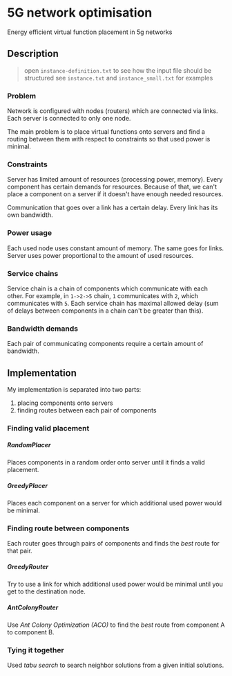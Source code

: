 # 5G network optimisation

Energy efficient virtual function placement in 5g networks

## Description

> open `instance-definition.txt` to see how the input file should be structured
> see `instance.txt` and `instance_small.txt` for examples

### Problem

Network is configured with nodes (routers) which are connected via links.
Each server is connected to only one node.

The main problem is to place virtual functions onto servers and find a routing between them with respect to constraints so that used power is minimal.

### Constraints

Server has limited amount of resources (processing power, memory). Every component has certain demands for resources. Because of that, we can't place a component on a server if it doesn't have enough needed resources.

Communication that goes over a link has a certain delay. Every link has its own bandwidth.


### Power usage

Each used node uses constant amount of memory. The same goes for links.
Server uses power proportional to the amount of used resources.

### Service chains

Service chain is a chain of components which communicate with each other. For example, in `1->2->5` chain, `1` communicates with `2`, which communicates with `5`.
Each service chain has maximal allowed delay (sum of delays between components in a chain can't be greater than this).

### Bandwidth demands

Each pair of communicating components require a certain amount of bandwidth.

## Implementation

My implementation is separated into two parts:
1. placing components onto servers
2. finding routes between each pair of components

### Finding valid placement

##### RandomPlacer
Places components in a random order onto server until it finds a valid placement.
##### GreedyPlacer
Places each component on a server for which additional used power would be minimal.

### Finding route between components
Each router goes through pairs of components and finds the _best_ route for that pair. 

##### GreedyRouter
Try to use a link for which additional used power would be minimal until you get to the destination node.
##### AntColonyRouter
Use _Ant Colony Optimization (ACO)_ to find the _best_ route from component A to component B.

### Tying it together
Used _tabu search_ to search neighbor solutions from a given initial solutions.

